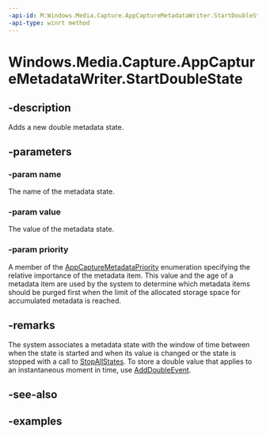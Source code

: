 ```yaml
---
-api-id: M:Windows.Media.Capture.AppCaptureMetadataWriter.StartDoubleState(System.String,System.Double,Windows.Media.Capture.AppCaptureMetadataPriority)
-api-type: winrt method
---
```


<!-- Method syntax.
public void AppCaptureMetadataWriter.StartDoubleState(String name, Double value, AppCaptureMetadataPriority priority)
-->

# Windows.Media.Capture.AppCaptureMetadataWriter.StartDoubleState

## -description
Adds a new double metadata state. 

## -parameters
### -param name
The name of the metadata state.

### -param value
The value of the metadata state.

### -param priority
A member of the [AppCaptureMetadataPriority](https://docs.microsoft.com/uwp/api/windows.media.capture.appcapturemetadatapriority) enumeration specifying the relative importance of the metadata item. This value and the age of a metadata item are used by the system to determine which metadata items should be purged first when the limit of the allocated storage space for accumulated metadata is reached.

## -remarks
The system associates a metadata state with the window of time between when the state is started and when its value is changed or the state is stopped with a call to [StopAllStates](https://docs.microsoft.com/uwp/api/windows.media.capture.appcapturemetadatawriter.StopAllStates). To store a double value that applies to an instantaneous moment in time, use [AddDoubleEvent](https://docs.microsoft.com/uwp/api/windows.media.capture.appcapturemetadatawriter#Windows_Media_Capture_AppCaptureMetadataWriter_AddDoubleEvent_System_String_System_Double_Windows_Media_Capture_AppCaptureMetadataPriority_).

## -see-also

## -examples

